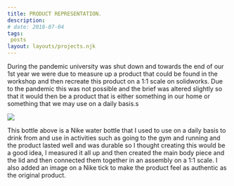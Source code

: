 ```yaml
---
title: PRODUCT REPRESENTATION.
description: 
# date: 2018-07-04
tags:
 posts
layout: layouts/projects.njk
---
```


During the pandemic university was shut down and towards the end of our 1st year we were due to measure up a product that could be found in the workshop and then recreate this product on a 1:1 scale on solidworks. Due to the pandemic this was not possible and the brief was altered slightly so that it would then be a product that is either something in our home or something that we may use on a daily basis.s

<div class="project-image-container">
<img src="../../img/projects/NikeBottle.png" class="project-image-one-vertical" />
</div>


This bottle above is a Nike water bottle that I used to use on a daily basis to drink from and use in activities such as going to the gym and running and the product lasted well and was durable so I thought creating this would be a good idea, I measured it all up and then created the main body piece and the lid and then connected them together in an assembly on a 1:1 scale. I also added an image on a Nike tick to make the product feel as authentic as the original product.